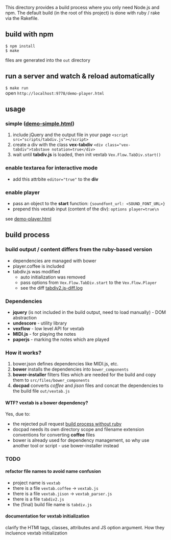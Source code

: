 This directory provides a build process where you only need Node.js and npm. The default build (in the root of this project) is done with ruby / rake via the Rakefile.

## build with npm
`$ npm install`  
`$ make`

files are generated into the `out` directory

## run a server and watch & reload automatically
`$ make run`  
open `http://localhost:9778/demo-player.html`

## usage
### simple ([demo-simple.html](https://github.com/timaschew/vextab/blob/master/contrib/docpad/src/documents/demo-simple.html))
1. include jQuery and the output file in your page
`<script src="scripts/tabdiv.js"></script>`
2. create a div with the class **vex-tabdiv**
`<div class="vex-tabdiv">tabstave notation=true</div>`
3. wait until **tabdiv.js** is loaded, then init vextab 
`Vex.Flow.TabDiv.start()`

### enable textarea for interactive mode
- add this attrbite `editor="true"` to the **div**

### enable player
- pass an object to the **start** function:
`{soundfont_url: <SOUND_FONT_URL>}`  
- prepend this vextab input (content of the div): `options player=true\n`

see [demo-player.html](https://github.com/timaschew/vextab/blob/master/contrib/docpad/src/documents/demo-player.html)

## build process

### build output / content differs from the ruby-based version

- dependencies are managed with bower
- player.coffee is included
- tabdiv.js was modified 
    - auto initialization was removed
    - pass options from `Vex.Flow.TabDiv.start` to the `Vex.Flow.Player`
    - see the diff [tabdiv2.js-diff.log](https://github.com/timaschew/vextab/blob/master/contrib/docpad/tabdiv2.js-diff.log)

### Dependencies
- **jquery** (is not included in the build output, need to load manually) - DOM abstraction
- **undescore** - utility library
- **vexflow** - low level API for vextab
- **MIDI.js** - for playing the notes
- **paperjs** - marking the notes which are played

### How it works?
1. bower.json defines dependencies like MIDI.js, etc.
2. **bower** installs the dependencies into `bower_components`
2. **bower-installer** filters files which are needed for the build and copy them to `src/files/bower_components`
3. **docpad** converts *coffee* and *jison* files and concat the dependencies to the build file `out/vextab.js`

#### WTF? vextab is a bower dependency?
Yes, due to:

- the rejected pull request [build process without ruby](https://github.com/0xfe/vextab/pull/38)
- docpad needs its own directory scope and filename extension conventions for converting **coffee** files
- bower is already used for dependency management, so why use another tool or script - use bower-installer instead


### TODO

#### refactor file names to avoid name confusion
- project name is `vextab`
- there is a file `vextab.coffee` -> `vextab.js`
- there is a file `vextab.jison` -> `vextab_parser.js`
- there is a file `tabdiv2.js`
- the (final) build file name is `tabdiv.js`

#### documentation for vextab initialization
clarify the HTMl tags, classes, attributes and JS option argument. How they incluence vextab initialization

